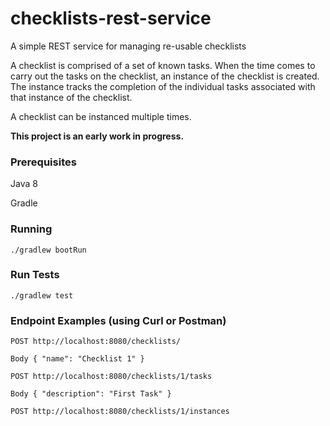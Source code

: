 # checklists-rest-service
A simple REST service for managing re-usable checklists

A checklist is comprised of a set of known tasks.  When the time comes to carry out the tasks on the checklist, an instance of the checklist is created.  The instance tracks the completion of the individual tasks associated with that instance of the checklist.

A checklist can be instanced multiple times.

**This project is an early work in progress.**

### **Prerequisites**
Java 8

Gradle

### **Running**
`./gradlew bootRun
`
### **Run Tests**
`./gradlew test`

### **Endpoint Examples (using Curl or Postman)**

`POST http://localhost:8080/checklists/`

```Body { "name": "Checklist 1" }```

`POST http://localhost:8080/checklists/1/tasks`

```Body { "description": "First Task" }```

`POST http://localhost:8080/checklists/1/instances`



